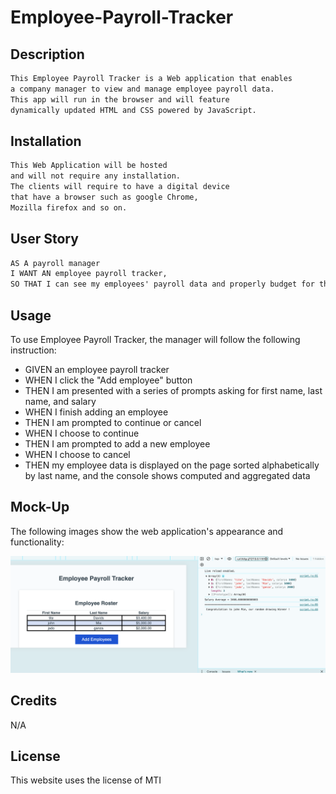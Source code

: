 # Employee-Payroll-Tracker
 ## Description
```md 
This Employee Payroll Tracker is a Web application that enables 
a company manager to view and manage employee payroll data. 
This app will run in the browser and will feature 
dynamically updated HTML and CSS powered by JavaScript.
```

## Installation
```md
This Web Application will be hosted 
and will not require any installation. 
The clients will require to have a digital device 
that have a browser such as google Chrome, 
Mozilla firefox and so on.

```
## User Story

```md
AS A payroll manager
I WANT AN employee payroll tracker,
SO THAT I can see my employees' payroll data and properly budget for the company
```

## Usage
To use Employee Payroll Tracker, the manager will follow the following instruction:

* GIVEN an employee payroll tracker
* WHEN I click the "Add employee" button
* THEN I am presented with a series of prompts asking for first name, last name, and salary
* WHEN I finish adding an employee
* THEN I am prompted to continue or cancel
* WHEN I choose to continue
* THEN I am prompted to add a new employee
* WHEN I choose to cancel
* THEN my employee data is displayed on the page sorted alphabetically by last name, and the console shows computed and aggregated data

## Mock-Up

The following images show the web application's appearance and functionality:


![Shows employee information in the console of an employee payroll tracker.](./assets/images/emptrack.png)

## Credits

N/A

## License

This website uses the license of MTI